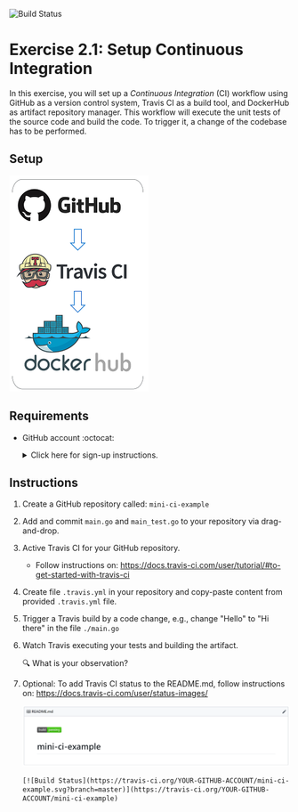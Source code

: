 ![Build Status](https://travis-ci.org/falknerdominik/mini-ci-example.svg?branch=master)

# Exercise 2.1: Setup Continuous Integration

In this exercise, you will set up a *Continuous Integration* (CI) workflow using GitHub as a version control system, Travis CI as a build tool, and DockerHub as artifact repository manager. This workflow will execute the unit tests of the source code and build the code. To trigger it, a change of the codebase has to be performed. 

## Setup

![GitHub, Travis CI, DockerHub](./assets/lab_setup.png)

## Requirements

* GitHub account :octocat: 
    <details><summary>Click here for sign-up instructions.</summary>
    <p>

    To sign up:  https://github.com/join

    </p>
    </details>

## Instructions

1. Create a GitHub repository called: `mini-ci-example`

1. Add and commit `main.go` and `main_test.go` to your repository via drag-and-drop.

1. Active Travis CI for your GitHub repository.

    * Follow instructions on: https://docs.travis-ci.com/user/tutorial/#to-get-started-with-travis-ci

1. Create file `.travis.yml` in your repository and copy-paste content from provided `.travis.yml` file. 

1. Trigger a Travis build by a code change, e.g., change "Hello" to "Hi there" in the file `./main.go`

1. Watch Travis executing your tests and building the artifact.

    :mag: What is your observation? 

1. Optional: To add Travis CI status to the README.md, follow instructions on: https://docs.travis-ci.com/user/status-images/

    ![Travis CI Status](./assets/travis_status.png)

    ```
    [![Build Status](https://travis-ci.org/YOUR-GITHUB-ACCOUNT/mini-ci-example.svg?branch=master)](https://travis-ci.org/YOUR-GITHUB-ACCOUNT/mini-ci-example)
    ```
